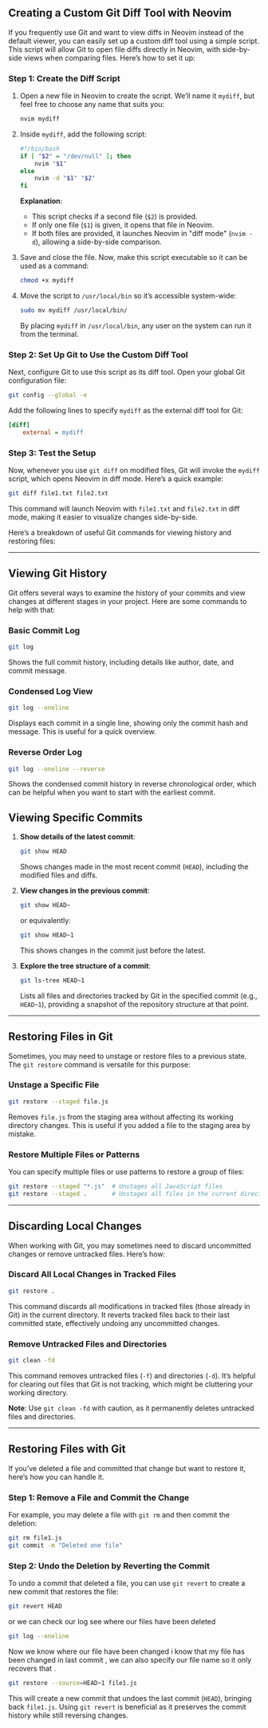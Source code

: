 ## Creating a Custom Git Diff Tool with Neovim

If you frequently use Git and want to view diffs in Neovim instead of the default viewer, you can easily set up a custom diff tool using a simple script. This script will allow Git to open file diffs directly in Neovim, with side-by-side views when comparing files. Here’s how to set it up:

### Step 1: Create the Diff Script

1. Open a new file in Neovim to create the script. We’ll name it `mydiff`, but feel free to choose any name that suits you:

   ```sh
   nvim mydiff
   ```

2. Inside `mydiff`, add the following script:

   ```sh
   #!/bin/bash
   if [ "$2" = "/dev/null" ]; then
       nvim "$1"
   else
       nvim -d "$1" "$2"
   fi
   ```

   **Explanation**:
   - This script checks if a second file (`$2`) is provided. 
   - If only one file (`$1`) is given, it opens that file in Neovim.
   - If both files are provided, it launches Neovim in "diff mode" (`nvim -d`), allowing a side-by-side comparison.

3. Save and close the file. Now, make this script executable so it can be used as a command:

   ```sh
   chmod +x mydiff
   ```

4. Move the script to `/usr/local/bin` so it’s accessible system-wide:

   ```sh
   sudo mv mydiff /usr/local/bin/
   ```

   By placing `mydiff` in `/usr/local/bin`, any user on the system can run it from the terminal.

### Step 2: Set Up Git to Use the Custom Diff Tool

Next, configure Git to use this script as its diff tool. Open your global Git configuration file:

```sh
git config --global -e
```

Add the following lines to specify `mydiff` as the external diff tool for Git:

```ini
[diff]
    external = mydiff
```

### Step 3: Test the Setup

Now, whenever you use `git diff` on modified files, Git will invoke the `mydiff` script, which opens Neovim in diff mode. Here’s a quick example:

```sh
git diff file1.txt file2.txt
```

This command will launch Neovim with `file1.txt` and `file2.txt` in diff mode, making it easier to visualize changes side-by-side.

Here’s a breakdown of useful Git commands for viewing history and restoring files:

---

## Viewing Git History

Git offers several ways to examine the history of your commits and view changes at different stages in your project. Here are some commands to help with that:

### Basic Commit Log
```sh
git log
```
Shows the full commit history, including details like author, date, and commit message.

### Condensed Log View
```sh
git log --oneline
```
Displays each commit in a single line, showing only the commit hash and message. This is useful for a quick overview.

### Reverse Order Log
```sh
git log --oneline --reverse
```
Shows the condensed commit history in reverse chronological order, which can be helpful when you want to start with the earliest commit.

## Viewing Specific Commits

1. **Show details of the latest commit**:
   ```sh
   git show HEAD
   ```
   Shows changes made in the most recent commit (`HEAD`), including the modified files and diffs.

2. **View changes in the previous commit**:
   ```sh
   git show HEAD~
   ```
   
   or equivalently:
   ```sh
   git show HEAD~1
   ```
   This shows changes in the commit just before the latest.

3. **Explore the tree structure of a commit**:
   ```sh
   git ls-tree HEAD~1
   ```
   Lists all files and directories tracked by Git in the specified commit (e.g., `HEAD~1`), providing a snapshot of the repository structure at that point.

---

## Restoring Files in Git

Sometimes, you may need to unstage or restore files to a previous state. The `git restore` command is versatile for this purpose:

### Unstage a Specific File
```sh
git restore --staged file.js
```
Removes `file.js` from the staging area without affecting its working directory changes. This is useful if you added a file to the staging area by mistake.

### Restore Multiple Files or Patterns
You can specify multiple files or use patterns to restore a group of files:

```sh
git restore --staged "*.js"  # Unstages all JavaScript files
git restore --staged .       # Unstages all files in the current directory
```

---

## Discarding Local Changes

When working with Git, you may sometimes need to discard uncommitted changes or remove untracked files. Here’s how:

### Discard All Local Changes in Tracked Files
```sh
git restore .
```
This command discards all modifications in tracked files (those already in Git) in the current directory. It reverts tracked files back to their last committed state, effectively undoing any uncommitted changes.

### Remove Untracked Files and Directories
```sh
git clean -fd
```
This command removes untracked files (`-f`) and directories (`-d`). It’s helpful for clearing out files that Git is not tracking, which might be cluttering your working directory.

**Note**: Use `git clean -fd` with caution, as it permanently deletes untracked files and directories.

---

## Restoring Files with Git

If you’ve deleted a file and committed that change but want to restore it, here’s how you can handle it.

### Step 1: Remove a File and Commit the Change

For example, you may delete a file with `git rm` and then commit the deletion:

```sh
git rm file1.js
git commit -m "Deleted one file"
```

### Step 2: Undo the Deletion by Reverting the Commit

To undo a commit that deleted a file, you can use `git revert` to create a new commit that restores the file:

```sh
git revert HEAD
```

or we can check our log see where our files have been deleted

```sh
git log --oneline
```

Now we know where our file have been changed i know that my file has been changed in last commit ,
we can also specify our file name so it only recovers that .

```sh
git restore --source=HEAD~1 file1.js
```

This will create a new commit that undoes the last commit (`HEAD`), bringing back `file1.js`. Using `git revert` is beneficial as it preserves the commit history while still reversing changes.
